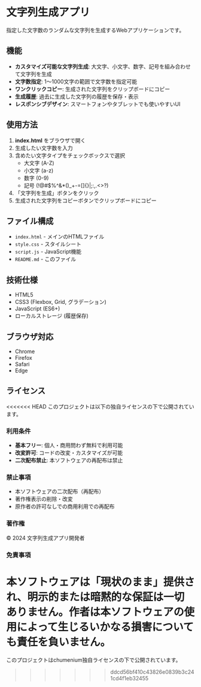 # 文字列生成アプリ

指定した文字数のランダムな文字列を生成するWebアプリケーションです。

## 機能

- **カスタマイズ可能な文字列生成**: 大文字、小文字、数字、記号を組み合わせて文字列を生成
- **文字数指定**: 1〜1000文字の範囲で文字数を指定可能
- **ワンクリックコピー**: 生成された文字列をクリップボードにコピー
- **生成履歴**: 過去に生成した文字列の履歴を保存・表示
- **レスポンシブデザイン**: スマートフォンやタブレットでも使いやすいUI

## 使用方法

1. **index.html** をブラウザで開く
2. 生成したい文字数を入力
3. 含めたい文字タイプをチェックボックスで選択
   - 大文字 (A-Z)
   - 小文字 (a-z)
   - 数字 (0-9)
   - 記号 (!@#$%^&*()_+-=[]{}|;:,.<>?)
4. 「文字列を生成」ボタンをクリック
5. 生成された文字列をコピーボタンでクリップボードにコピー

## ファイル構成

- `index.html` - メインのHTMLファイル
- `style.css` - スタイルシート
- `script.js` - JavaScript機能
- `README.md` - このファイル

## 技術仕様

- HTML5
- CSS3 (Flexbox, Grid, グラデーション)
- JavaScript (ES6+)
- ローカルストレージ (履歴保存)

## ブラウザ対応

- Chrome
- Firefox
- Safari
- Edge

## ライセンス

<<<<<<< HEAD
このプロジェクトは以下の独自ライセンスの下で公開されています。

### 利用条件

- **基本フリー**: 個人・商用問わず無料で利用可能
- **改変許可**: コードの改変・カスタマイズが可能
- **二次配布禁止**: 本ソフトウェアの再配布は禁止

### 禁止事項

- 本ソフトウェアの二次配布（再配布）
- 著作権表示の削除・改変
- 原作者の許可なしでの商用利用での再配布

### 著作権

© 2024 文字列生成アプリ開発者

### 免責事項

本ソフトウェアは「現状のまま」提供され、明示的または暗黙的な保証は一切ありません。作者は本ソフトウェアの使用によって生じるいかなる損害についても責任を負いません。 
=======
このプロジェクトはchumenium独自ライセンスの下で公開されています。 
>>>>>>> ddcd56bf410c43826e0839b3c241cd4f1eb32455
